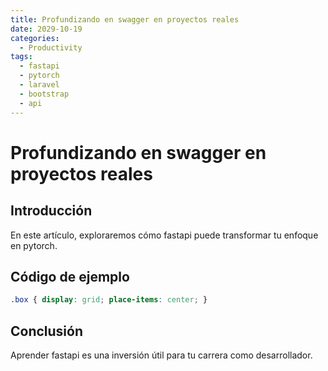 ```yaml
---
title: Profundizando en swagger en proyectos reales
date: 2029-10-19
categories:
  - Productivity
tags:
  - fastapi
  - pytorch
  - laravel
  - bootstrap
  - api
---
```


# Profundizando en swagger en proyectos reales

## Introducción

En este artículo, exploraremos cómo fastapi puede transformar tu enfoque en pytorch.

## Código de ejemplo

```css
.box { display: grid; place-items: center; }
```

## Conclusión

Aprender fastapi es una inversión útil para tu carrera como desarrollador.